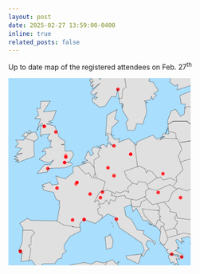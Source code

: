 ```yaml
---
layout: post
date: 2025-02-27 13:59:00-0400
inline: true
related_posts: false
---
```


Up to date map of the registered attendees on Feb. 27<sup>th</sup>


![alt text](../assets/img/JEDImeeting2025/participants_map.png)